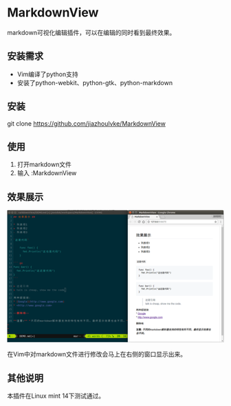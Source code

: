 # MarkdownView

markdown可视化编辑插件，可以在编辑的同时看到最终效果。


## 安装需求

* Vim编译了python支持
* 安装了python-webkit、python-gtk、python-markdown


## 安装

git clone https://github.com/jiazhoulvke/MarkdownView


## 使用

1. 打开markdown文件
2. 输入 :MarkdownView


## 效果展示

![MarkdownView](https://github.com/jiazhoulvke/MarkdownView/raw/master/MarkdownView.png)

在Vim中对markdown文件进行修改会马上在右侧的窗口显示出来。


## 其他说明

本插件在Linux mint 14下测试通过。
